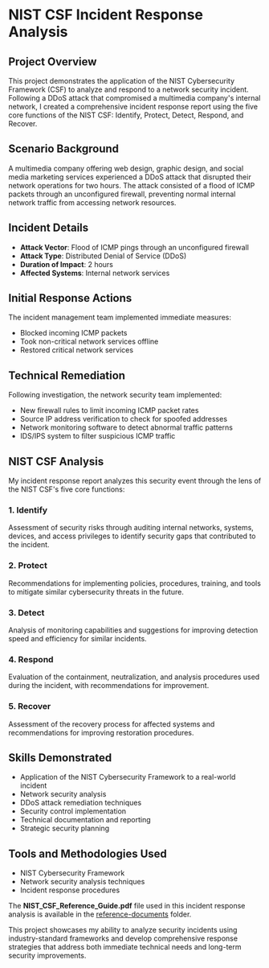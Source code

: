 # NIST CSF Incident Response Analysis

## Project Overview
This project demonstrates the application of the NIST Cybersecurity Framework (CSF) to analyze and respond to a network security incident. Following a DDoS attack that compromised a multimedia company's internal network, I created a comprehensive incident response report using the five core functions of the NIST CSF: Identify, Protect, Detect, Respond, and Recover.

## Scenario Background
A multimedia company offering web design, graphic design, and social media marketing services experienced a DDoS attack that disrupted their network operations for two hours. The attack consisted of a flood of ICMP packets through an unconfigured firewall, preventing normal internal network traffic from accessing network resources.

## Incident Details
- **Attack Vector**: Flood of ICMP pings through an unconfigured firewall
- **Attack Type**: Distributed Denial of Service (DDoS)
- **Duration of Impact**: 2 hours
- **Affected Systems**: Internal network services

## Initial Response Actions
The incident management team implemented immediate measures:
- Blocked incoming ICMP packets
- Took non-critical network services offline
- Restored critical network services

## Technical Remediation
Following investigation, the network security team implemented:
- New firewall rules to limit incoming ICMP packet rates
- Source IP address verification to check for spoofed addresses
- Network monitoring software to detect abnormal traffic patterns
- IDS/IPS system to filter suspicious ICMP traffic

## NIST CSF Analysis
My incident response report analyzes this security event through the lens of the NIST CSF's five core functions:

### 1. Identify
Assessment of security risks through auditing internal networks, systems, devices, and access privileges to identify security gaps that contributed to the incident.

### 2. Protect
Recommendations for implementing policies, procedures, training, and tools to mitigate similar cybersecurity threats in the future.

### 3. Detect
Analysis of monitoring capabilities and suggestions for improving detection speed and efficiency for similar incidents.

### 4. Respond
Evaluation of the containment, neutralization, and analysis procedures used during the incident, with recommendations for improvement.

### 5. Recover
Assessment of the recovery process for affected systems and recommendations for improving restoration procedures.

## Skills Demonstrated
- Application of the NIST Cybersecurity Framework to a real-world incident
- Network security analysis
- DDoS attack remediation techniques
- Security control implementation
- Technical documentation and reporting
- Strategic security planning

## Tools and Methodologies Used
- NIST Cybersecurity Framework
- Network security analysis techniques
- Incident response procedures


The **NIST_CSF_Reference_Guide.pdf** file used in this incident response analysis is available in the [reference-documents](./reference-documents) folder.

This project showcases my ability to analyze security incidents using industry-standard frameworks and develop comprehensive response strategies that address both immediate technical needs and long-term security improvements.